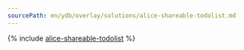 ```yaml
---
sourcePath: en/ydb/overlay/solutions/alice-shareable-todolist.md
---
```

{% include [alice-shareable-todolist](../../_includes/alice-shareable-todolist.md) %}
